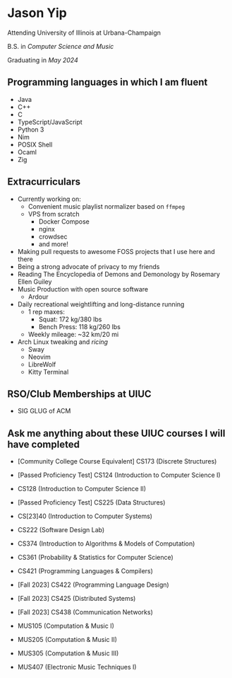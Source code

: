 # Jason Yip

Attending University of Illinois at Urbana-Champaign

B.S. in *Computer Science and Music*

Graduating in *May 2024*

## Programming languages in which I am fluent

- Java
- C++
- C
- TypeScript/JavaScript
- Python 3
- Nim
- POSIX Shell
- Ocaml
- Zig

## Extracurriculars

- Currently working on:
    - Convenient music playlist normalizer based on `ffmpeg`
    - VPS from scratch
        - Docker Compose
        - nginx
        - crowdsec
        - and more!
- Making pull requests to awesome FOSS projects that I use here and there
- Being a strong advocate of privacy to my friends
- Reading The Encyclopedia of Demons and Demonology by Rosemary Ellen Guiley
- Music Production with open source software
    - Ardour
- Daily recreational weightlifting and long-distance running
    - 1 rep maxes:
        - Squat: 172 kg/380 lbs
        - Bench Press: 118 kg/260 lbs
    - Weekly mileage: ~32 km/20 mi
- Arch Linux tweaking and *ricing*
    - Sway
    - Neovim
    - LibreWolf
    - Kitty Terminal

## RSO/Club Memberships at UIUC

- SIG GLUG of ACM

## Ask me anything about these UIUC courses I will have completed

- [Community College Course Equivalent] CS173 (Discrete Structures)
- [Passed Proficiency Test] CS124 (Introduction to Computer Science I)
- CS128 (Introduction to Computer Science II)
- [Passed Proficiency Test] CS225 (Data Structures)
- CS[23]40 (Introduction to Computer Systems)
- CS222 (Software Design Lab)
- CS374 (Introduction to Algorithms & Models of Computation)
- CS361 (Probability & Statistics for Computer Science)
- CS421 (Programming Languages & Compilers)
- [Fall 2023] CS422 (Programming Language Design)
- [Fall 2023] CS425 (Distributed Systems)
- [Fall 2023] CS438 (Communication Networks)

- MUS105 (Computation & Music I)
- MUS205 (Computation & Music II)
- MUS305 (Computation & Music III)
- MUS407 (Electronic Music Techniques I)
